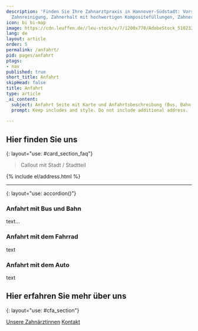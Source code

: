 ```yaml
---
description: 'Finden Sie Ihre Zahnarztpraxis in Hannover-Südstadt: Vorsorge, Professionelle
  Zahnreinigung, Zahnerhalt mit hochwertigen Kompositefüllungen, Zahnersatz'
icon: bi bi-map
image: https://cdn.leuffen.de//leu-stock/v/7/1200x770/AdobeStock_510232488.jpeg
lang: de
layout: article
order: 5
permalink: /anfahrt/
pid: pages/anfahrt
ptags:
- nav
published: true
short_title: Anfahrt
skipHead: false
title: Anfahrt
type: article
_ai_content: 
  subject: Anfahrt Seite mit Karte und Anfahrtsbeschreibung (Bus, Bahn, Auto, Fahrrad)
  prompt: Keep includes and style. Do not include additional address.
    
---
```





## Hier finden Sie uns
{: layout="use: #card_section_faq"}

> Callout mit Stadt / Stadtteil

<map data-map-url="{{site.data.general.map_url}}" style="--joda-use: map()"></map>

{% include el/address.html %}


---
{: layout="use: accordion()"}

### Anfahrt mit Bus und Bahn

text...

### Anfahrt mit dem Fahrrad

text

### Anfahrt mit dem Auto

text

## Hier erfahren Sie mehr über uns
{: layout="use: #cfa_section"}

[Unsere Zahnärztinnen](/über-uns)
[Kontakt](/kontakt)



